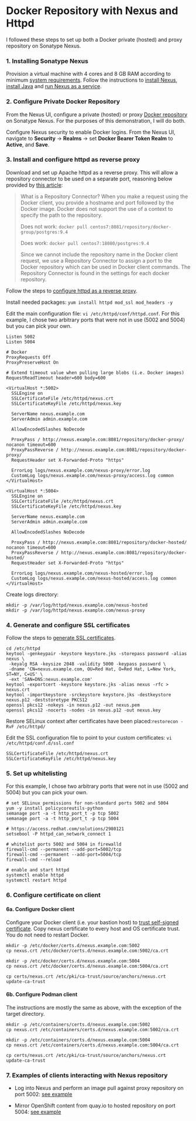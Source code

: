 # Docker Repository with Nexus and Httpd

I followed these steps to set up both a Docker private (hosted) and proxy repository on Sonatype Nexus.

### 1. Installing Sonatype Nexus

Provision a virtual machine with 4 cores and 8 GB RAM according to minimum [system requirements].  Follow the instructions to [install Nexus], [install Java] and [run Nexus as a service].

### 2. Configure Private Docker Repository

From the Nexus UI, configure a private (hosted) or proxy [Docker repository] on Sonatype Nexus.  For the purposes of this demonstration, I will do both.

Configure Nexus security to enable Docker logins.  From the Nexus UI, navigate to **Security** -> **Realms** -> set **Docker Bearer Token Realm** to **Active**, and **Save**.

### 3. Install and configure httpd as reverse proxy

Download and set up Apache httpd as a reverse proxy.  This will allow a repository connector to be used on a separate port, reasoning below provided by [this article]:

> What is a Repository Connector?
> When you make a request using the Docker client, you provide a hostname and port followed by the Docker image. Docker does not support the use of a context to specify the path to the repository. 
>
> Does not work:
> `docker pull centos7:8081/repository/docker-group/postgres:9.4`
>
> Does work:
> `docker pull centos7:18080/postgres:9.4`
>
> Since we cannot include the repository name in the Docker client request, we use a Repository Connector to assign a port to the Docker repository which can be used in Docker client commands. The Repository Connector is found in the settings for each docker repository.

Follow the steps to [configure httpd as a reverse proxy].

Install needed packages: `yum install httpd mod_ssl mod_headers -y`

Edit the main configuration file: `vi /etc/httpd/conf/httpd.conf`.  For this example, I chose two arbitrary ports that were not in use (5002 and 5004) but you can pick your own.

```
Listen 5002
Listen 5004

# Docker
ProxyRequests Off
ProxyPreserveHost On

# Extend timeout value when pulling large blobs (i.e. Docker images)
RequestReadTimeout header=600 body=600

<VirtualHost *:5002>
  SSLEngine on
  SSLCertificateFile /etc/httpd/nexus.crt
  SSLCertificateKeyFile /etc/httpd/nexus.key

  ServerName nexus.example.com
  ServerAdmin admin.example.com

  AllowEncodedSlashes NoDecode

  ProxyPass / http://nexus.example.com:8081/repository/docker-proxy/ nocanon timeout=600
  ProxyPassReverse / http://nexus.example.com:8081/repository/docker-proxy/
  RequestHeader set X-Forwarded-Proto "https"

  ErrorLog logs/nexus.example.com/nexus-proxy/error.log
  CustomLog logs/nexus.example.com/nexus-proxy/access.log common
</VirtualHost>

<VirtualHost *:5004>
  SSLEngine on
  SSLCertificateFile /etc/httpd/nexus.crt
  SSLCertificateKeyFile /etc/httpd/nexus.key

  ServerName nexus.example.com
  ServerAdmin admin.example.com

  AllowEncodedSlashes NoDecode

  ProxyPass / http://nexus.example.com:8081/repository/docker-hosted/ nocanon timeout=600
  ProxyPassReverse / http://nexus.example.com:8081/repository/docker-hosted/
  RequestHeader set X-Forwarded-Proto "https"

  ErrorLog logs/nexus.example.com/nexus-hosted/error.log
  CustomLog logs/nexus.example.com/nexus-hosted/access.log common
</VirtualHost>
```

Create logs directory:
```
mkdir -p /var/log/httpd/nexus.example.com/nexus-hosted
mkdir -p /var/log/httpd/nexus.example.com/nexus-proxy
```

### 4. Generate and configure SSL certificates

Follow the steps to [generate SSL certificates].
```
cd /etc/httpd
keytool -genkeypair -keystore keystore.jks -storepass password -alias nexus \
 -keyalg RSA -keysize 2048 -validity 5000 -keypass password \
 -dname 'CN=nexus.example.com, OU=Red Hat, O=Red Hat, L=New York, ST=NY, C=US' \
 -ext 'SAN=DNS:nexus.example.com'
keytool -exportcert -keystore keystore.jks -alias nexus -rfc > nexus.crt
keytool -importkeystore -srckeystore keystore.jks -destkeystore nexus.p12 -deststoretype PKCS12
openssl pkcs12 -nokeys -in nexus.p12 -out nexus.pem
openssl pkcs12 -nocerts -nodes -in nexus.p12 -out nexus.key
```

Restore SELinux context after certificates have been placed:`restorecon -RvF /etc/httpd/`

Edit the SSL configuration file to point to your custom certificates: `vi /etc/httpd/conf.d/ssl.conf`
```
SSLCertificateFile /etc/httpd/nexus.crt
SSLCertificateKeyFile /etc/httpd/nexus.key
```
### 5. Set up whitelisting

For this example, I chose two arbitrary ports that were not in use (5002 and 5004) but you can pick your own.

```
# set SELinux permissions for non-standard ports 5002 and 5004
yum -y install policycoreutils-python
semanage port -a -t http_port_t -p tcp 5002
semanage port -a -t http_port_t -p tcp 5004

# https://access.redhat.com/solutions/2980121
setsebool -P httpd_can_network_connect 1

# whitelist ports 5002 and 5004 in firewalld
firewall-cmd --permanent --add-port=5002/tcp
firewall-cmd --permanent --add-port=5004/tcp
firewall-cmd --reload

# enable and start httpd
systemctl enable httpd
systemctl restart httpd
```

### 6. Configure certificate on client

#### 6a. Configure Docker client

Configure your Docker client (i.e. your bastion host) to [trust self-signed certificate]. Copy nexus certificate to every host and OS certificate trust.  You do not need to restart Docker.

```
mkdir -p /etc/docker/certs.d/nexus.example.com:5002
cp nexus.crt /etc/docker/certs.d/nexus.example.com:5002/ca.crt

mkdir -p /etc/docker/certs.d/nexus.example.com:5004
cp nexus.crt /etc/docker/certs.d/nexus.example.com:5004/ca.crt

cp certs/nexus.crt /etc/pki/ca-trust/source/anchors/nexus.crt
update-ca-trust
```

#### 6b. Configure Podman client

The instructions are mostly the same as above, with the exception of the target directory.

```
mkdir -p /etc/containers/certs.d/nexus.example.com:5002
cp nexus.crt /etc/containers/certs.d/nexus.example.com:5002/ca.crt

mkdir -p /etc/containers/certs.d/nexus.example.com:5004
cp nexus.crt /etc/containers/certs.d/nexus.example.com:5004/ca.crt

cp certs/nexus.crt /etc/pki/ca-trust/source/anchors/nexus.crt
update-ca-trust
```

### 7. Examples of clients interacting with Nexus repository

* Log into Nexus and perform an image pull against proxy repository on port 5002: [see example](./examples/image-pull-through-proxy.txt)

* Mirror OpenShift content from quay.io to hosted repository on port 5004: [see example](./examples/oc-mirror-registry.txt)

[system requirements]: https://help.sonatype.com/repomanager3/system-requirements
[install Nexus]: https://help.sonatype.com/repomanager3/installation
[install Java]: https://help.sonatype.com/repomanager3/installation/java-runtime-environment
[run Nexus as a service]: https://help.sonatype.com/repomanager3/installation/run-as-a-service
[Docker repository]: https://blog.sonatype.com/using-nexus-3-as-your-repository-part-3-docker-images
[this article]: https://support.sonatype.com/hc/en-us/articles/115013153887-Docker-Repository-Configuration-and-Client-Connection
[configure httpd as a reverse proxy]: https://help.sonatype.com/repomanager3/installation/run-behind-a-reverse-proxy
[generate ssl certificates]: https://support.sonatype.com/hc/en-us/articles/213465768-SSL-Certificate-Guide
[trust self-signed certificate]: https://docs.docker.com/registry/insecure/#use-self-signed-certificates
